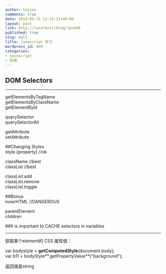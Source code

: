 ```yaml
---
author: lexiao
comments: true
date: 2019-05-15 11:11:11+00:00
layout: post
link: http://localhost/blog/?p=449
published: true
slug: null
title: javascript 学习
wordpress_id: 449
categories:
- javascript
- 前端
---
```


## **DOM Selectors**

--------------  
getElementsByTagName  
getElementsByClassName  
getElementById  

querySelector  
querySelectorAll  

getAttribute  
setAttribute  

##Changing Styles  
style.{property} //ok  

className //best  
classList //best  

classList.add  
classList.remove  
classList.toggle  

##Bonus  
innerHTML //DANGEROUS  

parentElement  
children  

##It is important to CACHE selectors in variables  


-------------------------------------------------------------------------------------------------  

获取某个element的 CSS 属性值：  

var bodystyle = **getComputedStyle**(document.body);  
var b11 = bodyStyle**.getPropertyValue**("background");  

返回值是string  
